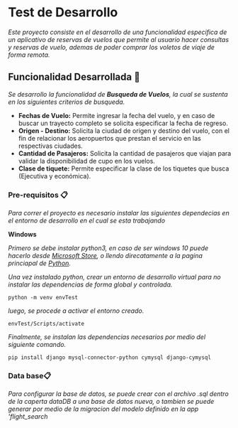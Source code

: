 # Test de Desarrollo

_Este proyecto consiste en el desarrollo de una funcionalidad especifica de un aplicativo de reservas de vuelos que permite al usuario hacer consultas y reservas de vuelo, ademas de poder comprar los voletos de viaje de forma remota._

## Funcionalidad Desarrollada 🚀

_Se desarrollo la funcionalidad de **Busqueda de Vuelos**, la cual se sustenta en los siguientes criterios de busqueda._

* **Fechas de Vuelo:** Permite ingresar la fecha del vuelo, y en caso de buscar un trayecto completo se solicita especificar la fecha de regreso.
* **Origen - Destino:** Solicita la ciudad de origen y destino del vuelo, con el fin de relacionar los aeropuertos que prestan el servicio en las respectivas ciudades.
* **Cantidad de Pasajeros:** Solicita la cantidad de pasajeros que viajan para validar la disponibilidad de cupo en los vuelos.
* **Clase de tiquete:** Permite especificar la clase de los tiquetes que busca (Ejecutiva y económica).

### Pre-requisitos 📋

_Para correr el proyecto es necesario instalar las siguientes dependecias en el entorno de desarrollo en el cual se esta trabajando_

**Windows**

_Primero se debe instalar python3, en caso de ser windows 10 puede hacerlo desde [Microsoft Store](https://www.microsoft.com/en-us/p/python-37/9nj46sx7x90p?activetab=pivot:overviewtab), o llendo direcatamente a la pagina princiapal de [Python](https://www.python.org/downloads/)._

_Una vez instalado python, crear un entorno de desarrollo virtual para no instalar las dependencias de forma global y controlada._

```
python -m venv envTest
```

_luego, se procede a activar el entorno creado._

```
envTest/Scripts/activate
```

_Finalmente, se instalan las dependencias necesarios por medio del siguiente comando._

```
pip install django mysql-connector-python cymysql django-cymysql
```

### Data base📋

_Para configurar la base de datos, se puede crear con el archivo .sql dentro de la caperta dataDB a una base de datos nueva, o tambien se puede generar por medio de la migracion del modelo definido en la app 'flight_search_
